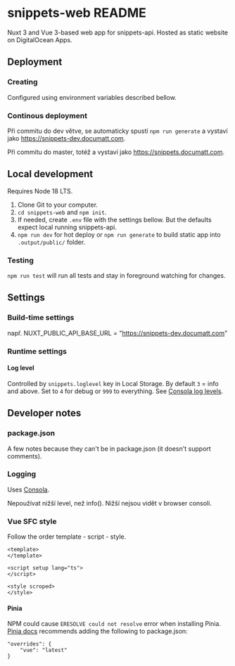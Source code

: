 # snippets-web README

Nuxt 3 and Vue 3-based web app for snippets-api. Hosted as static website on DigitalOcean Apps.

## Deployment

### Creating

Configured using environment variables described bellow.

### Continous deployment

Při commitu do dev větve, se automaticky spustí `npm run generate` a vystaví jako https://snippets-dev.documatt.com.

Při commitu do master, totéž a vystaví jako https://snippets.documatt.com.

## Local development

Requires Node 18 LTS.

1. Clone Git to your computer.
2. `cd snippets-web` and `npm init`.
3. If needed, create `.env` file with the settings bellow. But the defaults expect local running snippets-api.
4. `npm run dev` for hot deploy or `npm run generate` to build static app into `.output/public/` folder.

### Testing

`npm run test` will run all tests and stay in foreground watching for changes.

## Settings

### Build-time settings

např. NUXT_PUBLIC_API_BASE_URL = "https://snippets-dev.documatt.com"

### Runtime settings

#### Log level

Controlled by `snippets.loglevel` key in Local Storage. By default `3` = info and above. Set to `4` for debug or `999` to everything. See [Consola log levels](https://github.com/unjs/consola#log-level).

## Developer notes

### package.json

A few notes because they can't be in package.json (it doesn't support comments).

### Logging

Uses [Consola](https://github.com/unjs/consola).

Nepoužívat nižší level, než info(). Nižší nejsou vidět v browser consoli.

### Vue SFC style

Follow the order template - script - style.

```
<template>
</template>

<script setup lang="ts">
</script>

<style scroped>
</style>
```

#### Pinia

NPM could cause `ERESOLVE could not resolve` error when installing Pinia. [Pinia docs](https://pinia.vuejs.org/ssr/nuxt.html#Installation) recommends adding the following to package.json:

```
"overrides": {
    "vue": "latest"
}
```

